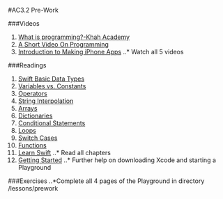 #AC3.2 Pre-Work

###Videos
1. [What is programming?-Khah Academy](https://www.khanacademy.org/computing/computer-programming/programming/intro-to-programming/v/programming-intro)
2. [A Short Video On Programming](https://www.youtube.com/watch?v=OWsyrnOBsJs)
3. [Introduction to Making iPhone Apps](http://codewithchris.com/how-to-make-iphone-apps-with-no-programming-experience/)
..* Watch all 5 videos

###Readings
1. [Swift Basic Data Types](https://www.hackingwithswift.com/read/0/3/types-of-data)
2. [Variables vs. Constants](https://www.hackingwithswift.com/read/0/2/variables-and-constants)
3. [Operators](https://www.hackingwithswift.com/read/0/4/operators)
4. [String Interpolation](https://www.hackingwithswift.com/read/0/5/string-interpolation)
5. [Arrays](https://www.hackingwithswift.com/read/0/6/arrays)
6. [Dictionaries](https://www.hackingwithswift.com/read/0/7/dictionaries)
7. [Conditional Statements](https://www.hackingwithswift.com/read/0/8/conditional-statements)
8. [Loops](https://www.hackingwithswift.com/read/0/9/loops)
9. [Switch Cases](https://www.hackingwithswift.com/read/0/10/switch-case)
10. [Functions](https://www.hackingwithswift.com/read/0/11/functions)
11. [Learn Swift](https://www.weheartswift.com/learn-swift/)
..* Read all chapters
12. [Getting Started](http://www.appcoda.com/learnswift/get-started.html)
..* Further help on downloading Xcode and starting a Playground

###Exercises
..*Complete all 4 pages of the Playground in directory /lessons/prework

